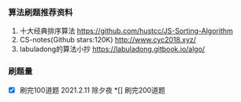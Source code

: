 ### 算法刷题推荐资料
1. 十大经典排序算法 https://github.com/hustcc/JS-Sorting-Algorithm
2. CS-notes(Github stars:120K) http://www.cyc2018.xyz/
3. labuladong的算法小抄 https://labuladong.gitbook.io/algo/

### 刷题量
*[x] 刷完100道题 2021.2.11 除夕夜
*[] 刷完200道题